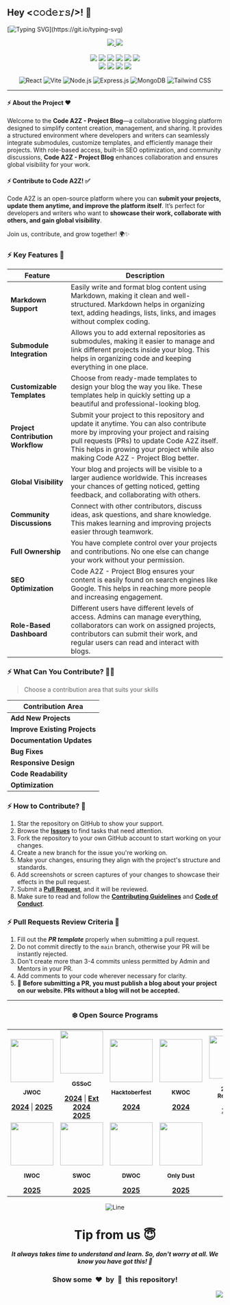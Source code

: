 ## Hey <𝚌𝚘𝚍𝚎𝚛𝚜/>! 👋

[![Typing SVG](https://readme-typing-svg.demolab.com?font=Monoton&size=85&pause=12&speed=12&color=00FF00&center=true&vCenter=true&width=2000&height=200&lines=Hello+World!;Welcome+to+the+Blog+Script+project;Your+Next+Big+Commit+Starts+Here!;Let's+Code+Something+Awesome!;Collaborate.+Build.+Inspire!;Write+Code,+Build+Dreams!;Code.+Commit.+Conquer!;Build,+Learn,+and+Contribute!)](https://git.io/typing-svg)

<div align="center">
  <p>
    <a href="https://www.buymeacoffee.com/avdheshvarshney">
      <img src="https://img.shields.io/badge/Buy%20Me%20a%20Coffee-ffdd00?style=for-the-badge&logo=buy-me-a-coffee&logoColor=black" />
    </a>
    <a href="https://discord.gg/tSqtvHUJzE">
      <img src="https://img.shields.io/badge/Discord-%235865F2.svg?style=for-the-badge&logo=discord&logoColor=white" />
    </a><br /><br />
    <img src="https://img.shields.io/github/repo-size/Code-A2Z/code-a2z" />
    <img src="https://img.shields.io/github/languages/count/Code-A2Z/code-a2z" />
    <img src="https://img.shields.io/github/stars/Code-A2Z/code-a2z" />
    <img src="https://img.shields.io/github/forks/Code-A2Z/code-a2z" />
    <img src="https://img.shields.io/github/last-commit/Code-A2Z/code-a2z" />
    <img src="https://img.shields.io/github/license/Code-A2Z/code-a2z" />
    <br />
    <img src="https://img.shields.io/github/issues-raw/Code-A2Z/code-a2z" />
    <img src="https://img.shields.io/github/issues-closed-raw/Code-A2Z/code-a2z" />
    <img src="https://img.shields.io/github/issues-pr-raw/Code-A2Z/code-a2z" />
    <img src="https://img.shields.io/github/issues-pr-closed-raw/Code-A2Z/code-a2z" />
  </p>

![React](https://img.shields.io/badge/React-20232A?style=for-the-badge&logo=react&logoColor=61DAFB)
![Vite](https://img.shields.io/badge/Vite-646CFF?style=for-the-badge&logo=vite&logoColor=white)
![Node.js](https://img.shields.io/badge/Node.js-43853D?style=for-the-badge&logo=node.js&logoColor=white)
![Express.js](https://img.shields.io/badge/Express.js-000000?style=for-the-badge&logo=express&logoColor=white)
![MongoDB](https://img.shields.io/badge/MongoDB-4EA94B?style=for-the-badge&logo=mongodb&logoColor=white)
![Tailwind CSS](https://img.shields.io/badge/Tailwind_CSS-38B2AC?style=for-the-badge&logo=tailwind-css&logoColor=white)

</div>

---

#### :zap: About the Project ❤️

Welcome to the **Code A2Z - Project Blog**—a collaborative blogging platform designed to simplify content creation, management, and sharing. 
It provides a structured environment where developers and writers can seamlessly integrate submodules, customize templates, and efficiently manage their projects. 
With role-based access, built-in SEO optimization, and community discussions, **Code A2Z - Project Blog** enhances collaboration and ensures global visibility for your work.

#### :zap: Contribute to Code A2Z! ✅

Code A2Z is an open-source platform where you can **submit your projects, update them anytime, and improve the platform itself**. 
It’s perfect for developers and writers who want to **showcase their work, collaborate with others, and gain global visibility**.  

Join us, contribute, and grow together! 🌍✨

### :zap: Key Features 🏢 

| **Feature**                     | **Description**  |
|----------------------------------|----------------|
| **Markdown Support**             | Easily write and format blog content using Markdown, making it clean and well-structured. Markdown helps in organizing text, adding headings, lists, links, and images without complex coding. |
| **Submodule Integration**        | Allows you to add external repositories as submodules, making it easier to manage and link different projects inside your blog. This helps in organizing code and keeping everything in one place. |
| **Customizable Templates**       | Choose from ready-made templates to design your blog the way you like. These templates help in quickly setting up a beautiful and professional-looking blog. |
| **Project Contribution Workflow** | Submit your project to this repository and update it anytime. You can also contribute more by improving your project and raising pull requests (PRs) to update Code A2Z itself. This helps in growing your project while also making Code A2Z - Project Blog better. |
| **Global Visibility**            | Your blog and projects will be visible to a larger audience worldwide. This increases your chances of getting noticed, getting feedback, and collaborating with others. |
| **Community Discussions**        | Connect with other contributors, discuss ideas, ask questions, and share knowledge. This makes learning and improving projects easier through teamwork. |
| **Full Ownership**               | You have complete control over your projects and contributions. No one else can change your work without your permission. |
| **SEO Optimization**             | Code A2Z - Project Blog ensures your content is easily found on search engines like Google. This helps in reaching more people and increasing engagement. |
| **Role-Based Dashboard**         | Different users have different levels of access. Admins can manage everything, collaborators can work on assigned projects, contributors can submit their work, and regular users can read and interact with blogs. |

### :zap: What Can You Contribute? 👩‍💻 

> Choose a contribution area that suits your skills 

| **Contribution Area**             |
| --------------------------------- |
| **Add New Projects**              |
| **Improve Existing Projects**     |
| **Documentation Updates**         |
| **Bug Fixes**                     |
| **Responsive Design**             |
| **Code Readability**              |
| **Optimization**                  |

### :zap: How to Contribute? 🤔 

1. Star the repository on GitHub to show your support.
2. Browse the [**Issues**](https://github.com/Code-A2Z/code-a2z/issues) to find tasks that need attention.
3. Fork the repository to your own GitHub account to start working on your changes.
4. Create a new branch for the issue you're working on.
5. Make your changes, ensuring they align with the project's structure and standards.
6. Add screenshots or screen captures of your changes to showcase their effects in the pull request.
7. Submit a [**Pull Request**](https://github.com/Code-A2Z/code-a2z/pulls), and it will be reviewed.
8. Make sure to read and follow the [**Contributing Guidelines**](https://github.com/Code-A2Z/code-a2z/blob/main/CONTRIBUTING.md) and [**Code of Conduct**](https://github.com/Code-A2Z/code-a2z/blob/main/CODE_OF_CONDUCT.md).

### :zap: Pull Requests Review Criteria 🧲 

1. Fill out the ***PR template*** properly when submitting a pull request.
2. Do not commit directly to the `main` branch, otherwise your PR will be instantly rejected.
3. Don't create more than 3-4 commits unless permitted by Admin and Mentors in your PR.
4. Add comments to your code wherever necessary for clarity.
5. 🚀 **Before submitting a PR, you must publish a blog about your project on our website. PRs without a blog will not be accepted.**

---

<div align="center">

### ❄️ Open Source Programs

<table>
  <tr align="center">
    <td align="center">
      <div>
        <img src="https://github.com/user-attachments/assets/788a8d65-9955-4520-a4f0-439a8add3d61" height="100px" />
        <p><sub><b>JWOC</b></sub></p>
        <a href="https://www.jwoc.tech/"><b>2024</b></a> |
        <a href="https://www.jwoc.in/"><b>2025</b></a>
      </div>
    </td>
    <td align="center">
      <div>
        <img src="https://github.com/user-attachments/assets/c464f695-d0b9-4fc1-9c7c-add9e19d9167" height=100px />
        <p><sub><b>GSSoC</b></sub></p>
        <a href="https://gssoc.girlscript.tech/"><b>2024</b></a> |
        <a href="https://gssoc.girlscript.tech/"><b>Ext 2024</b></a></br>
        <a href="https://gssoc.girlscript.tech/"><b>2025</b></a>
      </div>
    </td>
    <td align="center">
      <div>
        <img src="https://github.com/user-attachments/assets/ff164f5c-d294-4af0-a77b-c19e78685c47" height=100px />
        <p><sub><b>Hacktoberfest</b></sub></p>
        <a href="https://hacktoberfest.com/"><b>2024</b></a>
      </div>
    </td>
    <td align="center">
      <div>
        <img src="https://github.com/user-attachments/assets/4d9fea63-34df-48ac-a33a-f5a8c333b191" height=100px />
        <p><sub><b>KWOC</b></sub></p>
        <a href="https://kwoc.kossiitkgp.org/"><b>2024</b></a>
      </div>
    </td>
    <td align="center">
      <div>
        <img src="https://github.com/user-attachments/assets/eea72bf3-eee1-481a-9f9e-2f9d9a4eb2e4" height=100px />
        <p><sub><b>24 Pull Requests</b></sub></p>
        <a href="https://24pullrequests.com/"><b>2024</b></a>
      </div>
    </td>
  </tr>
  <tr>
    <td align="center">
      <div>
        <img src="https://github.com/user-attachments/assets/b2399ecc-a3d7-4ad5-acbb-87fb46477cae" height=100px />
        <p><sub><b>IWOC</b></sub></p>
        <a href="https://iwoc3.live/"><b>2025</b></a>
      </div>
    </td>
    <td align="center">
      <div>
        <img src="https://github.com/user-attachments/assets/f2832e3c-f8a4-4b99-b4a1-934a9ee88c5a" height=100px />
        <p><sub><b>SWOC</b></sub></p>
        <a href="https://www.socialwinterofcode.com/"><b>2025</b></a>
      </div>
    </td>
    <td align="center">
      <div>
        <img src="https://github.com/user-attachments/assets/728db452-1ce6-42d7-9dd4-4d4ba8dad90c" height=100px />
        <p><sub><b>DWOC</b></sub></p>
        <a href="https://dwoc.io/"><b>2025</b></a>
      </div>
    </td>
    <td align="center">
      <div>
        <img src="https://github.com/user-attachments/assets/e1c5f7db-0838-483b-9bd0-1d000ec2ce84" height=100px />
        <p><sub><b>Only Dust</b></sub></p>
        <a href="https://www.onlydust.com/"><b>2025</b></a>
      </div>
    </td>
  </tr>
</table>

![Line](https://user-images.githubusercontent.com/85225156/171937799-8fc9e255-9889-4642-9c92-6df85fb86e82.gif)

# Tip from us 😇 
##### It always takes time to understand and learn. So, don't worry at all. We know <b>you have got this</b>! 💪 
### Show some &nbsp;❤️&nbsp; by &nbsp;🌟&nbsp; this repository! 

</div>

<a href="#top"><img src="https://img.shields.io/badge/⬆-Back%20to%20Top-red?style=for-the-badge" align="right"/></a>
